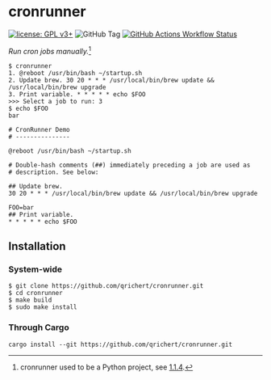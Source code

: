 # cronrunner

[![license: GPL v3+](https://img.shields.io/badge/license-GPLv3+-blue)](https://www.gnu.org/licenses/gpl-3.0)
![GitHub Tag](https://img.shields.io/github/v/tag/qrichert/cronrunner?sort=semver&filter=*.*.*&label=release)
[![GitHub Actions Workflow Status](https://img.shields.io/github/actions/workflow/status/qrichert/cronrunner/run-tests.yml?label=tests)](https://github.com/qrichert/cronrunner/actions)

_Run cron jobs manually._[^1]

```
$ cronrunner
1. @reboot /usr/bin/bash ~/startup.sh
2. Update brew. 30 20 * * * /usr/local/bin/brew update && /usr/local/bin/brew upgrade
3. Print variable. * * * * * echo $FOO
>>> Select a job to run: 3
$ echo $FOO
bar
```

```crontab
# CronRunner Demo
# ---------------

@reboot /usr/bin/bash ~/startup.sh

# Double-hash comments (##) immediately preceding a job are used as
# description. See below:

## Update brew.
30 20 * * * /usr/local/bin/brew update && /usr/local/bin/brew upgrade

FOO=bar
## Print variable.
* * * * * echo $FOO
```

## Installation

<!--
### Directly

```console
$ wget https://github.com/qrichert/cronrunner/...
```

### Manual Build
-->

### System-wide

```console
$ git clone https://github.com/qrichert/cronrunner.git
$ cd cronrunner
$ make build
$ sudo make install
```

### Through Cargo

```shell
cargo install --git https://github.com/qrichert/cronrunner.git
```

[^1]:
    cronrunner used to be a Python project, see
    [1.1.4](https://github.com/qrichert/cronrunner/tree/1.1.4).
